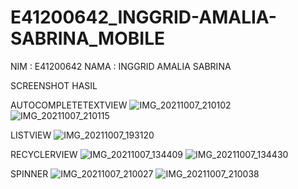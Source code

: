 # E41200642_INGGRID-AMALIA-SABRINA_MOBILE

NIM : E41200642
NAMA : INGGRID AMALIA SABRINA

SCREENSHOT HASIL

AUTOCOMPLETETEXTVIEW
![IMG_20211007_210102](https://user-images.githubusercontent.com/80300877/136401058-1dda76bf-ffc4-4f40-82bc-38ac9dc2c450.jpg)
![IMG_20211007_210115](https://user-images.githubusercontent.com/80300877/136401063-a994076a-5cb5-42d2-be2c-885b3d5492a7.jpg)

LISTVIEW
![IMG_20211007_193120](https://user-images.githubusercontent.com/80300877/136401123-1a0c1704-46b1-41a7-aaac-bc0ebd781697.jpg)

RECYCLERVIEW
![IMG_20211007_134409](https://user-images.githubusercontent.com/80300877/136401144-4075248d-2b59-4d1b-b73e-b13906cb8a21.jpg)
![IMG_20211007_134430](https://user-images.githubusercontent.com/80300877/136401146-d1ba71e0-7d3f-4bdf-947b-8ff8fc6add07.jpg)

SPINNER
![IMG_20211007_210027](https://user-images.githubusercontent.com/80300877/136401165-ab986f3f-ca0e-49f1-b151-c15928b73c50.jpg)
![IMG_20211007_210038](https://user-images.githubusercontent.com/80300877/136401170-f67dab65-162a-418b-9b01-3153b4fd9ebc.jpg)
